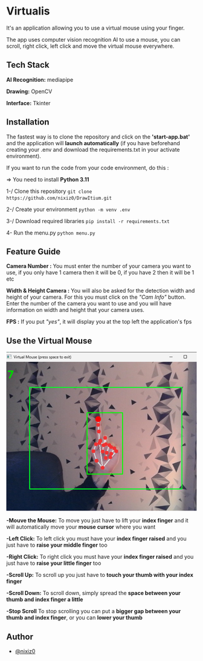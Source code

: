 
# Virtualis

It's an application allowing you to use a virtual mouse using your finger.

The app uses computer vision recognition AI to use a mouse, you can scroll, right click, left click and move the virtual mouse everywhere.

## Tech Stack

**AI Recognition:** mediapipe

**Drawing:** OpenCV

**Interface:** Tkinter


## Installation

The fastest way is to clone the repository and click on the **'start-app.bat'** and the application will **launch automatically** (if you have beforehand creating your .env and download the requirements.txt in your activate environment).

If you want to run the code from your code environment, do this :

=> You need to install **Python 3.11**

1-/ Clone this repository ```git clone https://github.com/nixiz0/DrawItium.git```

2-/ Create your environment ```python -m venv .env```

3-/ Download required libraries ```pip install -r requirements.txt```

4- Run the menu.py ```python menu.py```
## Feature Guide
**Camera Number :** You must enter the number of your camera you want to use, if you only have 1 camera then it will be 0, if you have 2 then it will be 1 etc

**Width & Height Camera :** You will also be asked for the detection width and height of your camera. For this you must click on the *"Cam Info"* button. Enter the number of the camera you want to use and you will have information on width and height that your camera uses.

**FPS :** If you put *"yes"*, it will display you at the top left the application's fps 

## Use the Virtual Mouse

![Interface tools](ressources/illu_virtual_mouse.png)

**-Mouve the Mouse:** To move you just have to lift your **index finger** and it will automatically move your **mouse cursor** where you want

**-Left Click:** To left click you must have your **index finger raised** and you just have to **raise your middle finger** too

**-Right Click:** To right click you must have your **index finger raised** and you just have to **raise your little finger** too

**-Scroll Up:** To scroll up you just have to **touch your thumb with your index finger**

**-Scroll Down:** To scroll down, simply spread the **space between your thumb and index finger a little**

**-Stop Scroll** To stop scrolling you can put a **bigger gap between your thumb and index finger**, or you can **lower your thumb**
## Author

- [@nixiz0](https://github.com/nixiz0)

